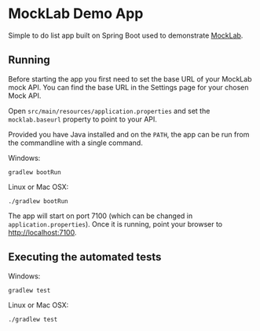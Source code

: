 # MockLab Demo App

Simple to do list app built on Spring Boot used to demonstrate [MockLab](http://get.mocklab.io).
 
## Running

Before starting the app you first need to set the base URL of your MockLab mock API. You can find the base URL in the Settings page
for your chosen Mock API.

Open `src/main/resources/application.properties` and set the `mocklab.baseurl` property to point to your API.

Provided you have Java installed and on the `PATH`, the app can be run from the commandline with a single command.

Windows:

```
gradlew bootRun
```

Linux or Mac OSX:

```
./gradlew bootRun
```

The app will start on port 7100 (which can be changed in `application.properties`). Once it is running, point your browser to [http://localhost:7100](http://localhost:9000).


## Executing the automated tests
 
Windows:

```
gradlew test
```

Linux or Mac OSX:

```
./gradlew test
```

